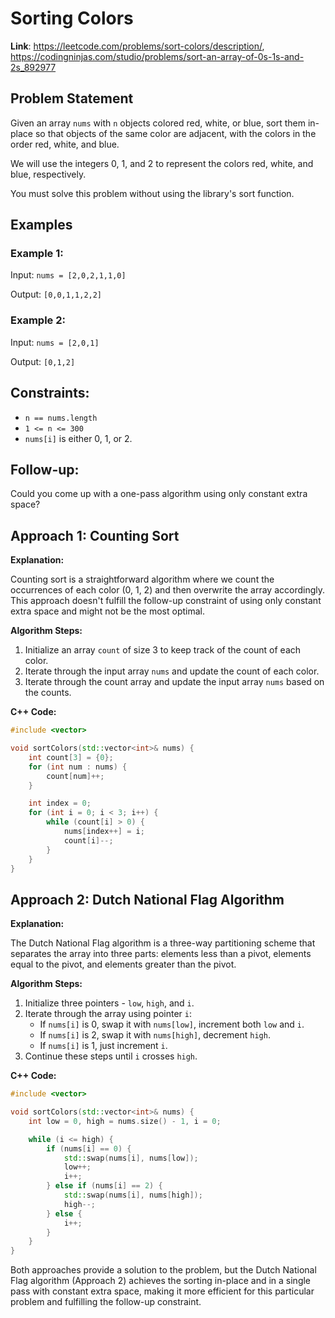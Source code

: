 # Sorting Colors
**Link**: https://leetcode.com/problems/sort-colors/description/, https://codingninjas.com/studio/problems/sort-an-array-of-0s-1s-and-2s_892977
## Problem Statement

Given an array `nums` with `n` objects colored red, white, or blue, sort them in-place so that objects of the same color are adjacent, with the colors in the order red, white, and blue.

We will use the integers 0, 1, and 2 to represent the colors red, white, and blue, respectively.

You must solve this problem without using the library's sort function.

## Examples

### Example 1:

Input: `nums = [2,0,2,1,1,0]`

Output: `[0,0,1,1,2,2]`

### Example 2:

Input: `nums = [2,0,1]`

Output: `[0,1,2]`

## Constraints:

- `n == nums.length`
- `1 <= n <= 300`
- `nums[i]` is either 0, 1, or 2.

## Follow-up:

Could you come up with a one-pass algorithm using only constant extra space?

## Approach 1: Counting Sort

**Explanation:**

Counting sort is a straightforward algorithm where we count the occurrences of each color (0, 1, 2) and then overwrite the array accordingly. This approach doesn't fulfill the follow-up constraint of using only constant extra space and might not be the most optimal.

**Algorithm Steps:**

1. Initialize an array `count` of size 3 to keep track of the count of each color.
2. Iterate through the input array `nums` and update the count of each color.
3. Iterate through the count array and update the input array `nums` based on the counts.

**C++ Code:**

```cpp
#include <vector>

void sortColors(std::vector<int>& nums) {
    int count[3] = {0};
    for (int num : nums) {
        count[num]++;
    }

    int index = 0;
    for (int i = 0; i < 3; i++) {
        while (count[i] > 0) {
            nums[index++] = i;
            count[i]--;
        }
    }
}
```

## Approach 2: Dutch National Flag Algorithm

**Explanation:**

The Dutch National Flag algorithm is a three-way partitioning scheme that separates the array into three parts: elements less than a pivot, elements equal to the pivot, and elements greater than the pivot.

**Algorithm Steps:**

1. Initialize three pointers - `low`, `high`, and `i`.
2. Iterate through the array using pointer `i`:
   - If `nums[i]` is 0, swap it with `nums[low]`, increment both `low` and `i`.
   - If `nums[i]` is 2, swap it with `nums[high]`, decrement `high`.
   - If `nums[i]` is 1, just increment `i`.
3. Continue these steps until `i` crosses `high`.

**C++ Code:**

```cpp
#include <vector>

void sortColors(std::vector<int>& nums) {
    int low = 0, high = nums.size() - 1, i = 0;

    while (i <= high) {
        if (nums[i] == 0) {
            std::swap(nums[i], nums[low]);
            low++;
            i++;
        } else if (nums[i] == 2) {
            std::swap(nums[i], nums[high]);
            high--;
        } else {
            i++;
        }
    }
}
```

Both approaches provide a solution to the problem, but the Dutch National Flag algorithm (Approach 2) achieves the sorting in-place and in a single pass with constant extra space, making it more efficient for this particular problem and fulfilling the follow-up constraint.